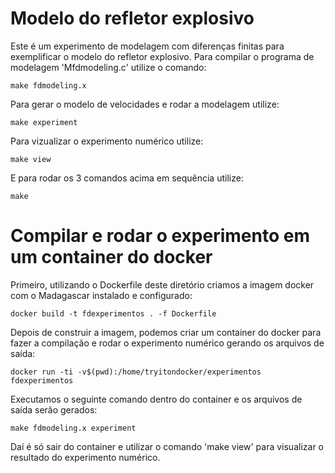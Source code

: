 # Modelo do refletor explosivo

Este é um experimento de modelagem com diferenças finitas para exemplificar o modelo do refletor explosivo.
Para compilar o programa de modelagem 'Mfdmodeling.c' utilize o comando:

```
make fdmodeling.x
```

Para gerar o modelo de velocidades e rodar a modelagem utilize:

```
make experiment
```

Para vizualizar o experimento numérico utilize:

```
make view
```

E para rodar os 3 comandos acima em sequência utilize:

```
make
```

# Compilar e rodar o experimento em um container do docker

Primeiro, utilizando o Dockerfile deste diretório criamos a imagem docker com o Madagascar instalado e configurado:

```
docker build -t fdexperimentos . -f Dockerfile
```

Depois de construir a imagem, podemos criar um container do docker para fazer a compilação e rodar o experimento numérico
gerando os arquivos de saída:

```
docker run -ti -v$(pwd):/home/tryitondocker/experimentos fdexperimentos
```

Executamos o seguinte comando dentro do container e os arquivos de saída serão gerados:

```
make fdmodeling.x experiment
```

Daí é só sair do container e utilizar o comando 'make view' para visualizar o resultado do experimento numérico.
